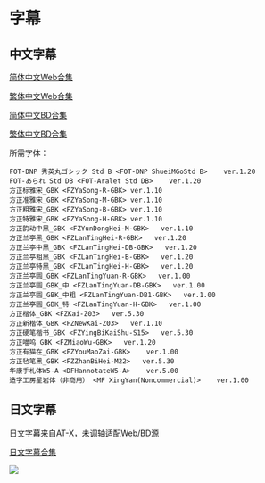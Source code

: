 # 字幕

## 中文字幕

[简体中文Web合集](https://github.com/Nekomoekissaten-SUB/Nekomoekissaten-Storage/raw/master/Hizaue/Hizaue_Web_CHS.7z)

[繁体中文Web合集](https://github.com/Nekomoekissaten-SUB/Nekomoekissaten-Storage/raw/master/Hizaue/Hizaue_Web_CHT.7z)

[简体中文BD合集](https://github.com/Nekomoekissaten-SUB/Nekomoekissaten-Storage/raw/master/Hizaue/Hizaue_BD_CHS.7z)

[繁体中文BD合集](https://github.com/Nekomoekissaten-SUB/Nekomoekissaten-Storage/raw/master/Hizaue/Hizaue_BD_CHT.7z)

所需字体：
```
FOT-DNP 秀英丸ゴシック Std B <FOT-DNP ShueiMGoStd B>    ver.1.20
FOT-あられ Std DB <FOT-Aralet Std DB>    ver.1.20
方正标雅宋_GBK <FZYaSong-R-GBK> ver.1.10
方正准雅宋_GBK <FZYaSong-M-GBK> ver.1.10
方正粗雅宋_GBK <FZYaSong-B-GBK> ver.1.10
方正特雅宋_GBK <FZYaSong-H-GBK> ver.1.10
方正韵动中黑_GBK <FZYunDongHei-M-GBK>   ver.1.10
方正兰亭黑_GBK <FZLanTingHei-R-GBK>   ver.1.20
方正兰亭中黑_GBK <FZLanTingHei-DB-GBK>   ver.1.20
方正兰亭粗黑_GBK <FZLanTingHei-B-GBK>   ver.1.20
方正兰亭特黑_GBK <FZLanTingHei-H-GBK>   ver.1.20
方正兰亭圆_GBK <FZLanTingYuan-R-GBK>   ver.1.00
方正兰亭圆_GBK_中 <FZLanTingYuan-DB-GBK>   ver.1.00
方正兰亭圆_GBK_中粗 <FZLanTingYuan-DB1-GBK>   ver.1.00
方正兰亭圆_GBK_特 <FZLanTingYuan-H-GBK>   ver.1.00
方正楷体_GBK <FZKai-Z03>   ver.5.30
方正新楷体_GBK <FZNewKai-Z03>   ver.1.10
方正硬笔楷书_GBK <FZYingBiKaiShu-S15>   ver.5.30
方正喵呜_GBK <FZMiaoWu-GBK>   ver.1.20
方正有猫在_GBK <FZYouMaoZai-GBK>    ver.1.00
方正毡笔黑_GBK <FZZhanBiHei-M22>   ver.5.30
华康手札体W5-A <DFHannotateW5-A>    ver.5.00
造字工房星岩体（非商用） <MF XingYan(Noncommercial)>    ver.1.00
```

## 日文字幕

日文字幕来自AT-X，未调轴适配Web/BD源

[日文字幕合集](https://github.com/Nekomoekissaten-SUB/Nekomoekissaten-Storage/raw/master/Hizaue/Hizaue_TV_JPN.7z)


![](https://nekomoe.pages.dev/images/2019-01/hizaue.jpg)